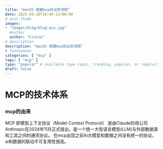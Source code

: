 ```yaml
---
title: "macOS 搭建mcp协议的流程"
date: 2025-03-26T16:44:11+08:00
# post thumb
images:
- "images/blog/blog-qiu.jpg"
  #author
  author: "Crucio"
# description
description: "macOS 搭建mcp协议的流程"
# Taxonomies
categories: [ "mcp" ]
tags: [ "mcp" ]
type: "popular" # available type (epic, trending, popular, or regular)
draft: false
---
```

# MCP的技术体系
###  mcp的由来
MCP 即模型上下文协议（Model Context Protocol） 是由Claude的母公司Anthropic在2024年11月正式提出，是一个统一大型语言模型(LLM)与外部数据源和工具之间的通讯协议。
在mcp出现之前Ai大模型和数据之间没有统一的协议，ai和数据的联动不可复用性很高。
